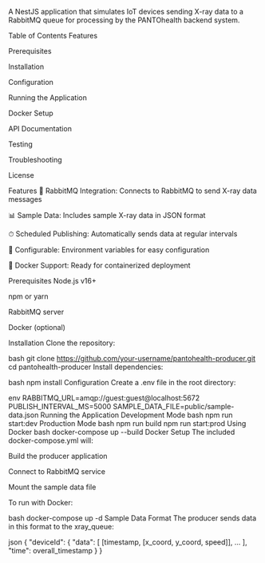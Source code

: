 A NestJS application that simulates IoT devices sending X-ray data to a RabbitMQ queue for processing by the PANTOhealth backend system.

Table of Contents
Features

Prerequisites

Installation

Configuration

Running the Application

Docker Setup

API Documentation

Testing

Troubleshooting

License

Features
🚀 RabbitMQ Integration: Connects to RabbitMQ to send X-ray data messages

📊 Sample Data: Includes sample X-ray data in JSON format

⏱ Scheduled Publishing: Automatically sends data at regular intervals

🔧 Configurable: Environment variables for easy configuration

🐳 Docker Support: Ready for containerized deployment

Prerequisites
Node.js v16+

npm or yarn

RabbitMQ server

Docker (optional)

Installation
Clone the repository:

bash
git clone https://github.com/your-username/pantohealth-producer.git
cd pantohealth-producer
Install dependencies:

bash
npm install
Configuration
Create a .env file in the root directory:

env
RABBITMQ_URL=amqp://guest:guest@localhost:5672
PUBLISH_INTERVAL_MS=5000
SAMPLE_DATA_FILE=public/sample-data.json
Running the Application
Development Mode
bash
npm run start:dev
Production Mode
bash
npm run build
npm run start:prod
Using Docker
bash
docker-compose up --build
Docker Setup
The included docker-compose.yml will:

Build the producer application

Connect to RabbitMQ service

Mount the sample data file

To run with Docker:

bash
docker-compose up -d
Sample Data Format
The producer sends data in this format to the xray_queue:

json
{
"deviceId": {
"data": [
[timestamp, [x_coord, y_coord, speed]],
...
],
"time": overall_timestamp
}
}
